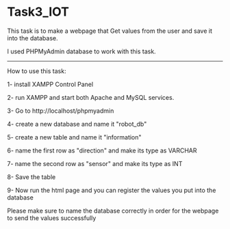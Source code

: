 # Task3_IOT



This task is to make a webpage that Get values from the user and save it into the database.

I used PHPMyAdmin database to work with this task.


--------------------------------------------------------------------------------
How to use this task:

1- install XAMPP Control Panel

2- run XAMPP and start both Apache and MySQL services.

3- Go to http://localhost/phpmyadmin 

4- create a new database and name it "robot_db"

5- create a new table and name it "information"

6- name the first row as "direction" and make its type as VARCHAR 

7- name the second row as "sensor" and make its type as INT 

8- Save the table 

9- Now run the html page and you can register the values you put into the database


Please make sure to name the database correctly in order for the webpage to send the values successfully 
